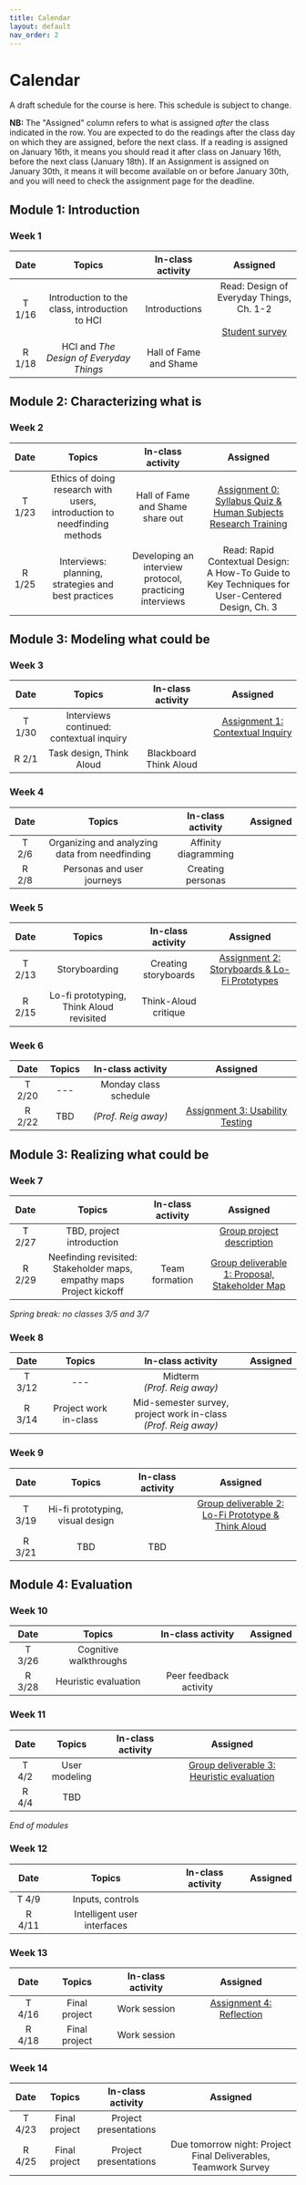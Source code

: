 ```yaml
---
title: Calendar
layout: default
nav_order: 2
---
```


# Calendar

A draft schedule for the course is here. This schedule is subject to change.

**NB:** The "Assigned" column refers to what is assigned _after_ the class indicated in the row. You are expected to do the readings after the class day on which they are assigned, before the next class. If a reading is assigned on January 16th, it means you should read it after class on January 16th, before the next class (January 18th). If an Assignment is assigned on January 30th, it means it will become available on or before January 30th, and you will need to check the assignment page for the deadline.

## Module 1: Introduction

### Week 1

|  Date  |                     Topics                     |   In-class activity    |                                     Assigned                                     |
| :----: | :--------------------------------------------: | :--------------------: | :------------------------------------------------------------------------------: |
| T 1/16 | Introduction to the class, introduction to HCI |     Introductions      | Read: Design of Everyday Things, Ch. 1-2 <br><br> [Student survey]({{site.url}}/survey.html) |
| R 1/18 |    HCI and _The Design of Everyday Things_     | Hall of Fame and Shame |                                                                                  |

## Module 2: Characterizing what is

### Week 2

|  Date  |                                    Topics                                     |        In-class activity         |                                            Assigned                                             |
| :----: | :---------------------------------------------------------------------------: | :------------------------------: | :---------------------------------------------------------------------------------------------: |
| T 1/23 | Ethics of doing research with users, introduction to needfinding methods | Hall of Fame and Shame share out |          [Assignment 0: Syllabus Quiz & Human Subjects Research Training]({{site.url}}/indA0.html)          |
| R 1/25 |              Interviews: planning, strategies and best practices              | Developing an interview protocol, practicing interviews | Read: Rapid Contextual Design: A How-To Guide to Key Techniques for User-Centered Design, Ch. 3 |

## Module 3: Modeling what could be

### Week 3

|  Date  |                                Topics                                |          In-class activity          |                           Assigned                            |
| :----: | :------------------------------------------------------------------: | :---------------------------------: | :-----------------------------------------------------------: |
| T 1/30 | Interviews continued: contextual inquiry |  | [Assignment 1: Contextual Inquiry]({{site.url}}/indA1.html) |
| R 2/1  |                       Task design, Think Aloud                       |       Blackboard Think Aloud        |                                                               |

### Week 4

| Date  |                     Topics                     |  In-class activity   | Assigned |
| :---: | :--------------------------------------------: | :------------------: | :------: |
| T 2/6 | Organizing and analyzing data from needfinding | Affinity diagramming |          |
| R 2/8 |           Personas and user journeys           |  Creating personas   |          |

### Week 5

|  Date  |                  Topics                  |  In-class activity   |                          Assigned                           |
| :----: | :--------------------------------------: | :------------------: | :---------------------------------------------------------: |
| T 2/13 |              Storyboarding               | Creating storyboards | [Assignment 2: Storyboards & Lo-Fi Prototypes]({{site.url}}/indA2.html) |
| R 2/15 | Lo-fi prototyping, Think Aloud revisited | Think-Aloud critique |                                                             |

### Week 6

|  Date  | Topics |  In-class activity  |                    Assigned                    |
| :----: | :----: | :-----------------: | :--------------------------------------------: |
| T 2/20 |  ---   | Monday class schedule  |                                                |
| R 2/22 |  TBD   | _(Prof. Reig away)_ | [Assignment 3: Usability Testing]({{site.url}}/indA3.html) |

## Module 3: Realizing what could be

### Week 7

|  Date  |                                  Topics                                   | In-class activity |                            Assigned                            |
| :----: | :-----------------------------------------------------------------------: | :---------------: | :------------------------------------------------------------: |
| T 2/27 |                         TBD, project introduction                         |                   |           [Group project description]({{site.url}}/project.html)           |
| R 2/29 | Neefinding revisited: Stakeholder maps, empathy maps <br> Project kickoff |  Team formation   | [Group deliverable 1: Proposal, Stakeholder Map]({{site.url}}/deliv1.html) |

_Spring break: no classes 3/5 and 3/7_

### Week 8

|  Date  |        Topics         |               In-class activity                | Assigned |
| :----: | :-------------------: | :--------------------------------------------: | :------: |
| T 3/12 |          ---          |        Midterm <br> _(Prof. Reig away)_        |          |
| R 3/14 | Project work in-class | Mid-semester survey, project work in-class <br> _(Prof. Reig away)_ |          |

### Week 9

|  Date  |              Topics              | In-class activity |                              Assigned                              |
| :----: | :------------------------------: | :---------------: | :----------------------------------------------------------------: |
| T 3/19 | Hi-fi prototyping, visual design |                   | [Group deliverable 2: Lo-Fi Prototype & Think Aloud]({{site.url}}/deliv2.html) |
| R 3/21 |               TBD                |        TBD        |                                                                    |

## Module 4: Evaluation

### Week 10

|  Date  |         Topics         |   In-class activity    | Assigned |
| :----: | :--------------------: | :--------------------: | :------: |
| T 3/26 | Cognitive walkthroughs |                        |          |
| R 3/28 |  Heuristic evaluation  | Peer feedback activity |          |

### Week 11

| Date  |    Topics     | In-class activity |                         Assigned                          |
| :---: | :-----------: | :---------------: | :-------------------------------------------------------: |
| T 4/2 | User modeling |                   | [Group deliverable 3: Heuristic evaluation]({{site.url}}/deliv3.html) |
| R 4/4 |      TBD      |                   |                                                           |

_End of modules_

### Week 12

|  Date  |           Topics            | In-class activity | Assigned |
| :----: | :-------------------------: | :---------------: | :------: |
| T 4/9  |      Inputs, controls       |                   |          |
| R 4/11 | Intelligent user interfaces |                   |          |

### Week 13

|  Date  |    Topics     | In-class activity |                Assigned                 |
| :----: | :-----------: | :---------------: | :-------------------------------------: |
| T 4/16 | Final project |   Work session    | [Assignment 4: Reflection]({{site.url}}/indA4.html) |
| R 4/18 | Final project |   Work session    |                                         |

### Week 14

|  Date  |    Topics     |   In-class activity   |                            Assigned                             |
| :----: | :-----------: | :-------------------: | :-------------------------------------------------------------: |
| T 4/23 | Final project | Project presentations |                                                                 |
| R 4/25 | Final project | Project presentations | Due tomorrow night: Project Final Deliverables, Teamwork Survey |
